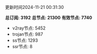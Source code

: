 更新时间2024-11-21 00:31:30

**总订阅: 3192**
**总节点: 21300**
**有效节点: 7740**
- v2ray节点: 5452
- trojan节点: 987
- ss节点: 1293
- ssr节点: 8
